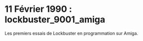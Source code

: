 # 11 Février 1990 : lockbuster_9001_amiga
Les premiers essais de Lockbuster en programmation sur Amiga.
